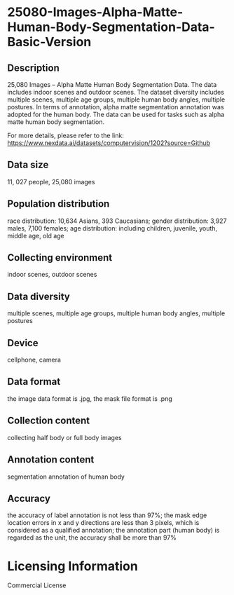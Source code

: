 # 25080-Images-Alpha-Matte-Human-Body-Segmentation-Data-Basic-Version

## Description
25,080 Images – Alpha Matte Human Body Segmentation Data. The data includes indoor scenes and outdoor scenes. The dataset diversity includes multiple scenes, multiple age groups, multiple human body angles, multiple postures. In terms of annotation, alpha matte segmentation annotation was adopted for the human body. The data can be used for tasks such as alpha matte human body segmentation.

For more details, please refer to the link: https://www.nexdata.ai/datasets/computervision/1202?source=Github


## Data size
11, 027 people, 25,080 images
## Population distribution
race distribution: 10,634 Asians, 393 Caucasians; gender distribution: 3,927 males, 7,100 females; age distribution: including children, juvenile, youth, middle age, old age
## Collecting environment
indoor scenes, outdoor scenes
## Data diversity
multiple scenes, multiple age groups, multiple human body angles, multiple postures
## Device
cellphone, camera
## Data format
the image data format is .jpg, the mask file format is .png
## Collection content
collecting half body or full body images
## Annotation content
segmentation annotation of human body
## Accuracy
the accuracy of label annotation is not less than 97%; the mask edge location errors in x and y directions are less than 3 pixels, which is considered as a qualified annotation; the annotation part (human body) is regarded as the unit, the accuracy shall be more than 97%
# Licensing Information
Commercial License
